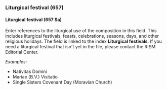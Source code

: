 ### Liturgical festival (657)

#### Liturgical festival (657 $a)
Enter references to the liturgical use of the composition in this field. This includes liturgical festivals, feasts, celebrations, seasons, days, and other religious holidays. The field is linked to the index **Liturgical festivals**. If you need a liturgical festival that isn't yet in the file, please contact the RISM Editorial Center.

_Examples:_

- Nativitas Domini
- Mariae (B.V.) Visitatio
- Single Sisters Covenant Day (Moravian Church)
